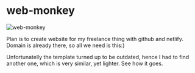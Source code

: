 # web-monkey

![web-monkey](img/iste-front.png?raw=true "Web-Monkey")

Plan is to create website for my freelance thing with github and netlify.
Domain  is already there, so all we need is this:)

Unfortunatelly the template turned up to be outdated, hence I had to find another one, which is very similar, yet lighter. See how it goes.  